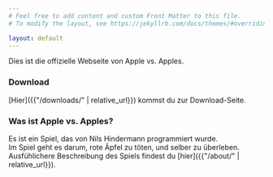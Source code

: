 ```yaml
---
# Feel free to add content and custom Front Matter to this file.
# To modify the layout, see https://jekyllrb.com/docs/themes/#overriding-theme-defaults

layout: default
---
```


Dies ist die offizielle Webseite von Apple vs. Apples.  
### Download ###
[Hier]({{"/downloads/" | relative_url}}) kommst du zur Download-Seite.

### Was ist Apple vs. Apples? ###
Es ist ein Spiel, das von Nils Hindermann programmiert wurde.  
Im Spiel geht es darum, rote Äpfel zu töten, und selber zu überleben.  
Ausfühlichere Beschreibung des Spiels findest du [hier]({{"/about/" | relative_url}}).
